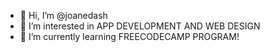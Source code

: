 - 👋 Hi, I’m @joanedash
- 👀 I’m interested in APP DEVELOPMENT AND WEB DESIGN
- 🌱 I’m currently learning FREECODECAMP PROGRAM!
